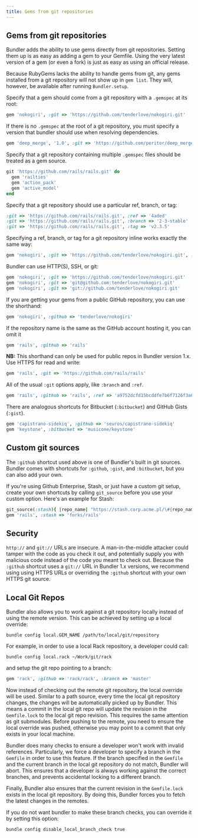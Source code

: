 ```yaml
---
title: Gems from git repositories
---
```


## Gems from git repositories

Bundler adds the ability to use gems directly from git repositories. Setting them
up is as easy as adding a gem to your Gemfile. Using the very latest version of a gem
(or even a fork) is just as easy as using an official release.

Because RubyGems lacks the ability to handle gems from git, any gems installed
from a git repository will not show up in `gem list`. They will, however, be available after running `Bundler.setup`.

Specify that a gem should come from a git repository with a `.gemspec` at its root:

~~~ ruby
gem 'nokogiri', :git => 'https://github.com/tenderlove/nokogiri.git'
~~~

If there is no `.gemspec` at the root of a git repository, you must specify a version
that bundler should use when resolving dependencies.

~~~ ruby
gem 'deep_merge', '1.0', :git => 'https://github.com/peritor/deep_merge.git'
~~~

Specify that a git repository containing multiple `.gemspec` files should be treated
as a gem source.

~~~ ruby
git 'https://github.com/rails/rails.git' do
  gem 'railties'
  gem 'action_pack'
  gem 'active_model'
end
~~~

Specify that a git repository should use a particular ref, branch, or tag:

~~~ ruby
:git => 'https://github.com/rails/rails.git', :ref => '4aded'
:git => 'https://github.com/rails/rails.git', :branch => '2-3-stable'
:git => 'https://github.com/rails/rails.git', :tag => 'v2.3.5'
~~~

Specifying a ref, branch, or tag for a git repository inline works exactly the same way:

~~~ ruby
gem 'nokogiri', :git => 'https://github.com/tenderlove/nokogiri.git', :ref => '0eec4'
~~~

Bundler can use HTTP(S), SSH, or git:

~~~ ruby
gem 'nokogiri', :git => 'https://github.com/tenderlove/nokogiri.git'
gem 'nokogiri', :git => 'git@github.com:tenderlove/nokogiri.git'
gem 'nokogiri', :git => 'git://github.com/tenderlove/nokogiri.git'
~~~

If you are getting your gems from a public GitHub repository, you can use the shorthand:

~~~ ruby
gem 'nokogiri', :github => 'tenderlove/nokogiri'
~~~

If the repository name is the same as the GitHub account hosting it, you can omit it

~~~ ruby
gem 'rails', :github => 'rails'
~~~

<aside class="notes">
  <b>NB:</b> This shorthand can only be used for public repos in Bundler version 1.x. Use HTTPS for read and write:
</aside>

 ~~~ ruby
gem 'rails', :git => 'https://github.com/rails/rails'
~~~

All of the usual `:git` options apply, like `:branch` and `:ref`.

~~~ruby
gem 'rails', :github => 'rails', :ref => 'a9752dcfd15bcddfe7b6f7126f3a6e0ba5927c56'
~~~

There are analogous shortcuts for Bitbucket (`:bitbucket`) and GitHub Gists (`:gist`).

~~~ ruby
gem 'capistrano-sidekiq', :github => 'seuros/capistrano-sidekiq'
gem 'keystone', :bitbucket => 'musicone/keystone'
~~~

## Custom git sources

The `:github` shortcut used above is one of Bundler's built in git sources. Bundler comes
with shortcuts for `:github`, `:gist`, and `:bitbucket`, but you can
also add your own.

If you're using Github Enterprise, Stash, or just have a custom git setup, create
your own shortcuts by calling `git_source` before you use your custom option.
Here's an example for Stash:

~~~ ruby
git_source(:stash){ |repo_name| "https://stash.corp.acme.pl/\#{repo_name}.git" }
gem 'rails', :stash => 'forks/rails'
~~~

## Security

`http://` and `git://` URLs are insecure. A man-in-the-middle attacker could
tamper with the code as you check it out, and potentially supply you with malicious
code instead of the code you meant to check out. Because the `:github` shortcut
uses a `git://` URL in Bundler 1.x versions, we recommend using using HTTPS URLs
or overriding the `:github` shortcut with your own HTTPS git source.

## Local Git Repos

Bundler also allows you to work against a git repository locally instead of
using the remote version. This can be achieved by setting up a local override:

~~~
bundle config local.GEM_NAME /path/to/local/git/repository
~~~

For example, in order to use a local Rack repository, a developer could call:

~~~
bundle config local.rack ~/Work/git/rack
~~~

and setup the git repo pointing to a branch:

~~~ ruby
gem 'rack', :github => 'rack/rack', :branch => 'master'
~~~

Now instead of checking out the remote git repository, the local override will be
used. Similar to a path source, every time the local git repository changes, the changes
will be automatically picked up by Bundler. This means a commit in the local git
repo will update the revision in the `Gemfile.lock` to the local git repo revision.
This requires the same attention as git submodules. Before pushing to the remote, you
need to ensure the local override was pushed, otherwise you may point to a commit
that only exists in your local machine.

Bundler does many checks to ensure a developer won't work with invalid references.
Particularly, we force a developer to specify a branch in the `Gemfile` in order
to use this feature. If the branch specified in the `Gemfile` and the current
branch in the local git repository do not match, Bundler will abort. This ensures
that a developer is always working against the correct branches, and prevents
accidental locking to a different branch.

Finally, Bundler also ensures that the current revision in the `Gemfile.lock`
exists in the local git repository. By doing this, Bundler forces you to fetch
the latest changes in the remotes.

If you do not want bundler to make these branch checks, you can override it by setting this option:

~~~
bundle config disable_local_branch_check true
~~~
